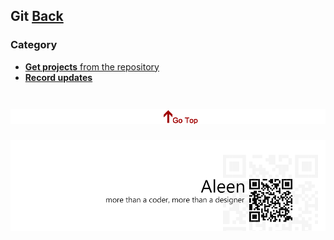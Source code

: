 ## Git	[Back](./../Readme.md)

### Category

- [**Get projects** from the repository](./get/get.md)
- [**Record updates**](./record/record.md)

<a href="#" style="left:200px;"><img src="./../pic/gotop.png"></a>
=====
<a href="http://aleen42.github.io/" target="_blank" ><img src="./../pic/tail.gif"></a>
